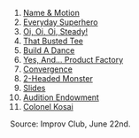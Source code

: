 1. [Name & Motion](https://github.com/pamelafox/improvlists/wiki/Game:-Name-&-Motion)
2. [Everyday Superhero](https://github.com/pamelafox/improvlists/wiki/Game:-Everyday-Superhero)
3. [Oi, Oi, Oi, Steady!](https://github.com/pamelafox/improvlists/wiki/Game:-Oi,-Oi,-Oi,-Steady!)
4. [That Busted Tee](https://github.com/pamelafox/improvlists/wiki/Game:-That-Busted-Tee)
5. [Build A Dance](https://github.com/pamelafox/improvlists/wiki/Game:-Build-A-Dance)
6. [Yes, And... Product Factory](https://github.com/pamelafox/improvlists/wiki/Game:-Yes,-And...-Product-Factory)
7. [Convergence](https://github.com/pamelafox/improvlists/wiki/Game:-Convergence)
8. [2-Headed Monster](https://github.com/pamelafox/improvlists/wiki/Game:-2-Headed-Monster)
9. [Slides](https://github.com/pamelafox/improvlists/wiki/Game:-Slides-(TEDxImprov))
10. [Audition Endowment](https://github.com/pamelafox/improvlists/wiki/Game:-Audition-Endowment)
11. [Colonel Kosai](https://github.com/pamelafox/improvlists/wiki/Game:-Colonel-Kosai-(Words-of-Wisdom))

Source: Improv Club, June 22nd.